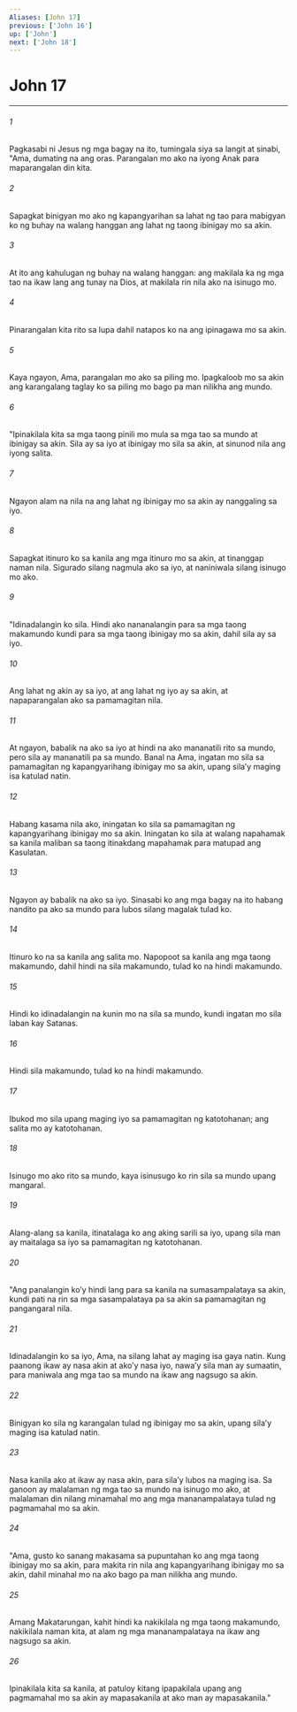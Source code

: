 ```yaml
---
Aliases: [John 17]
previous: ['John 16']
up: ['John']
next: ['John 18']
---
```

# John 17

***


###### 1 


Pagkasabi ni Jesus ng mga bagay na ito, tumingala siya sa langit at sinabi, "Ama, dumating na ang oras. Parangalan mo ako na iyong Anak para maparangalan din kita. 


###### 2 


Sapagkat binigyan mo ako ng kapangyarihan sa lahat ng tao para mabigyan ko ng buhay na walang hanggan ang lahat ng taong ibinigay mo sa akin. 


###### 3 


At ito ang kahulugan ng buhay na walang hanggan: ang makilala ka ng mga tao na ikaw lang ang tunay na Dios, at makilala rin nila ako na isinugo mo. 


###### 4 


Pinarangalan kita rito sa lupa dahil natapos ko na ang ipinagawa mo sa akin. 


###### 5 


Kaya ngayon, Ama, parangalan mo ako sa piling mo. Ipagkaloob mo sa akin ang karangalang taglay ko sa piling mo bago pa man nilikha ang mundo. 


###### 6 


"Ipinakilala kita sa mga taong pinili mo mula sa mga tao sa mundo at ibinigay sa akin. Sila ay sa iyo at ibinigay mo sila sa akin, at sinunod nila ang iyong salita. 


###### 7 


Ngayon alam na nila na ang lahat ng ibinigay mo sa akin ay nanggaling sa iyo. 


###### 8 


Sapagkat itinuro ko sa kanila ang mga itinuro mo sa akin, at tinanggap naman nila. Sigurado silang nagmula ako sa iyo, at naniniwala silang isinugo mo ako. 


###### 9 


"Idinadalangin ko sila. Hindi ako nananalangin para sa mga taong makamundo kundi para sa mga taong ibinigay mo sa akin, dahil sila ay sa iyo. 


###### 10 


Ang lahat ng akin ay sa iyo, at ang lahat ng iyo ay sa akin, at napaparangalan ako sa pamamagitan nila. 


###### 11 


At ngayon, babalik na ako sa iyo at hindi na ako mananatili rito sa mundo, pero sila ay mananatili pa sa mundo. Banal na Ama, ingatan mo sila sa pamamagitan ng kapangyarihang ibinigay mo sa akin, upang silaʼy maging isa katulad natin. 


###### 12 


Habang kasama nila ako, iningatan ko sila sa pamamagitan ng kapangyarihang ibinigay mo sa akin. Iningatan ko sila at walang napahamak sa kanila maliban sa taong itinakdang mapahamak para matupad ang Kasulatan. 


###### 13 


Ngayon ay babalik na ako sa iyo. Sinasabi ko ang mga bagay na ito habang nandito pa ako sa mundo para lubos silang magalak tulad ko. 


###### 14 


Itinuro ko na sa kanila ang salita mo. Napopoot sa kanila ang mga taong makamundo, dahil hindi na sila makamundo, tulad ko na hindi makamundo. 


###### 15 


Hindi ko idinadalangin na kunin mo na sila sa mundo, kundi ingatan mo sila laban kay Satanas. 


###### 16 


Hindi sila makamundo, tulad ko na hindi makamundo. 


###### 17 


Ibukod mo sila upang maging iyo sa pamamagitan ng katotohanan; ang salita mo ay katotohanan. 


###### 18 


Isinugo mo ako rito sa mundo, kaya isinusugo ko rin sila sa mundo upang mangaral. 


###### 19 


Alang-alang sa kanila, itinatalaga ko ang aking sarili sa iyo, upang sila man ay maitalaga sa iyo sa pamamagitan ng katotohanan. 


###### 20 


"Ang panalangin koʼy hindi lang para sa kanila na sumasampalataya sa akin, kundi pati na rin sa mga sasampalataya pa sa akin sa pamamagitan ng pangangaral nila. 


###### 21 


Idinadalangin ko sa iyo, Ama, na silang lahat ay maging isa gaya natin. Kung paanong ikaw ay nasa akin at akoʼy nasa iyo, nawaʼy sila man ay sumaatin, para maniwala ang mga tao sa mundo na ikaw ang nagsugo sa akin. 


###### 22 


Binigyan ko sila ng karangalan tulad ng ibinigay mo sa akin, upang silaʼy maging isa katulad natin. 


###### 23 


Nasa kanila ako at ikaw ay nasa akin, para silaʼy lubos na maging isa. Sa ganoon ay malalaman ng mga tao sa mundo na isinugo mo ako, at malalaman din nilang minamahal mo ang mga mananampalataya tulad ng pagmamahal mo sa akin. 


###### 24 


"Ama, gusto ko sanang makasama sa pupuntahan ko ang mga taong ibinigay mo sa akin, para makita rin nila ang kapangyarihang ibinigay mo sa akin, dahil minahal mo na ako bago pa man nilikha ang mundo. 


###### 25 


Amang Makatarungan, kahit hindi ka nakikilala ng mga taong makamundo, nakikilala naman kita, at alam ng mga mananampalataya na ikaw ang nagsugo sa akin. 


###### 26 


Ipinakilala kita sa kanila, at patuloy kitang ipapakilala upang ang pagmamahal mo sa akin ay mapasakanila at ako man ay mapasakanila."
